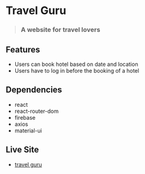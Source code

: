# Travel Guru

> ### A website for travel lovers

## Features

- Users can book hotel based on date and location
- Users have to log in before the booking of a hotel

## Dependencies

- react
- react-router-dom
- firebase
- axios
- material-ui

## Live Site
- [travel guru](https://foyez-travel-guru.netlify.app)
